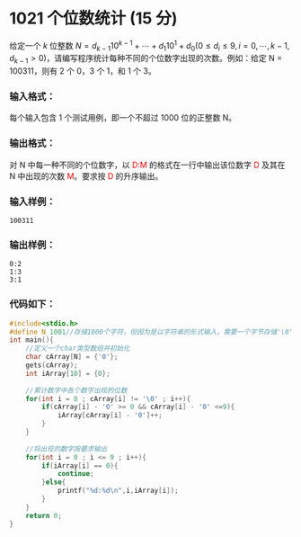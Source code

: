 # 1021 个位数统计 (15 分)
给定一个 $k$ 位整数 $N = d_{​k−1}​​​10^{k−1​​}   + ⋯ + d_{1}​​10^{1}​​ ​ ​+ d_{​0}​​ (0 ≤ d_{​i}​​ ≤ 9, i=0,⋯,k−1, d​_{k−1}​​ > 0)$，请编写程序统计每种不同的个位数字出现的次数。例如：给定 N = 100311，则有 2 个 0，3 个 1，和 1 个 3。
### 输入格式：
每个输入包含 1 个测试用例，即一个不超过 1000 位的正整数 N。
### 输出格式：
对 N 中每一种不同的个位数字，以 <font color = "red">D:M</font> 的格式在一行中输出该位数字<font color = "red"> D </font>及其在 N 中出现的次数 <font color = "red">M</font>。要求按 <font color = "red">D</font> 的升序输出。
### 输入样例：
```
100311
```
### 输出样例：
```
0:2
1:3
3:1
```
### 代码如下：
```c
#include<stdio.h>
#define N 1001//存储1000个字符，但因为是以字符串的形式输入，需要一个字节存储'\0' 
int main(){
    //定义一个char类型数组并初始化 
    char cArray[N] = {'0'};
    gets(cArray);
    int iArray[10] = {0};
    
    //累计数字中各个数字出现的位数 
    for(int i = 0 ; cArray[i] != '\0' ; i++){
        if(cArray[i] - '0' >= 0 && cArray[i] - '0' <=9){
            iArray[cArray[i] - '0']++;
        }
    }
    
    //将出现的数字按要求输出 
    for(int i = 0 ; i <= 9 ; i++){
        if(iArray[i] == 0){
            continue;
        }else{
            printf("%d:%d\n",i,iArray[i]);
        }
    }
    return 0;
}
```